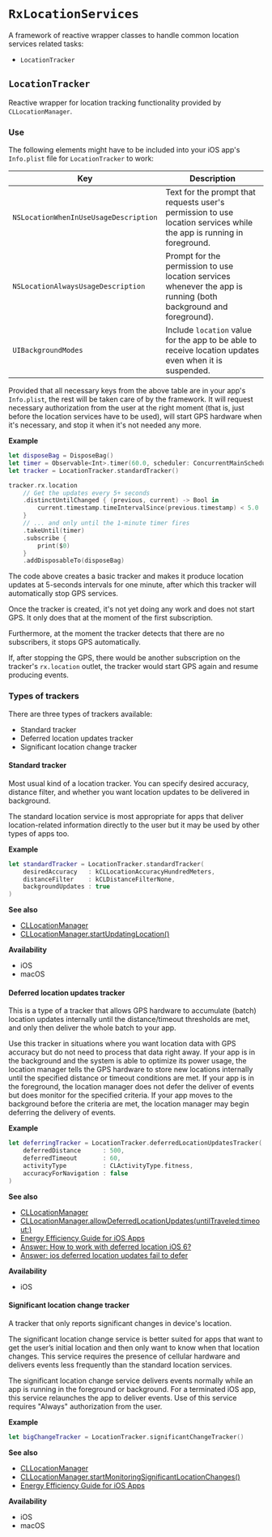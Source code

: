 # `RxLocationServices`

A framework of reactive wrapper classes to handle common location services related tasks:

- `LocationTracker`

## `LocationTracker`

Reactive wrapper for location tracking functionality provided by `CLLocationManager`.

### Use

The following elements might have to be included into your iOS app's `Info.plist` file for `LocationTracker` to work:

Key                                   | Description
---                                   | ---
`NSLocationWhenInUseUsageDescription` | Text for the prompt that requests user's permission to use location services while the app is running in foreground.
`NSLocationAlwaysUsageDescription`    | Prompt for the permission to use location services whenever the app is running (both background and foreground).
`UIBackgroundModes`                   | Include `location` value for the app to be able to receive location updates even when it is suspended.

Provided that all necessary keys from the above table are in your app's `Info.plist`, the rest will be taken care of by the framework.  It will request necessary authorization from the user at the right moment (that is, just before the location services have to be used), will start GPS hardware when it's necessary, and stop it when it's not needed any more.

**Example**

````swift
let disposeBag = DisposeBag()
let timer = Observable<Int>.timer(60.0, scheduler: ConcurrentMainScheduler.instance)
let tracker = LocationTracker.standardTracker()

tracker.rx.location
    // Get the updates every 5+ seconds
    .distinctUntilChanged { (previous, current) -> Bool in
        current.timestamp.timeIntervalSince(previous.timestamp) < 5.0
    }
    // ... and only until the 1-minute timer fires
    .takeUntil(timer)
    .subscribe {
        print($0)
    }
    .addDisposableTo(disposeBag)
````

The code above creates a basic tracker and makes it produce location updates at 5-seconds intervals for one minute, after which this tracker will automatically stop GPS services.

Once the tracker is created, it's not yet doing any work and does not start GPS. It only does that at the moment of the first subscription.

Furthermore, at the moment the tracker detects that there are no subscribers, it stops GPS automatically.

If, after stopping the GPS, there would be another subscription on the tracker's `rx.location` outlet, the tracker would start GPS again and resume producing events.

### Types of trackers

There are three types of trackers available:

- Standard tracker
- Deferred location updates tracker
- Significant location change tracker

#### Standard tracker

Most usual kind of a location tracker.  You can specify desired accuracy, distance filter, and whether you want location updates to be delivered in background.

The standard location service is most appropriate for apps that deliver location-related information directly to the user but it may be used by other types of apps too.

**Example**

````swift
let standardTracker = LocationTracker.standardTracker(
    desiredAccuracy   : kCLLocationAccuracyHundredMeters,
    distanceFilter    : kCLDistanceFilterNone,
    backgroundUpdates : true
)
````

**See also**

- [CLLocationManager](https://developer.apple.com/reference/corelocation/cllocationmanager#overview)
- [CLLocationManager.startUpdatingLocation()](https://developer.apple.com/reference/corelocation/cllocationmanager/1423750-startupdatinglocation)

**Availability**

- iOS
- macOS

#### Deferred location updates tracker

This is a type of a tracker that allows GPS hardware to accumulate (batch) location updates internally until the distance/timeout thresholds are met, and only then deliver the whole batch to your app.

Use this tracker in situations where you want location data with GPS accuracy but do not need to process that data right away.  If your app is in the background and the system is able to optimize its power usage, the location manager tells the GPS hardware to store new locations internally until the specified distance or timeout conditions are met.  If your app is in the foreground, the location manager does not defer the deliver of events but does monitor for the specified criteria. If your app moves to the background before the criteria are met, the location manager may begin deferring the delivery of events.

**Example**

````swift
let deferringTracker = LocationTracker.deferredLocationUpdatesTracker(
    deferredDistance      : 500,
    deferredTimeout       : 60,
    activityType          : CLActivityType.fitness,
    accuracyForNavigation : false
)
````

**See also**

- [CLLocationManager](https://developer.apple.com/reference/corelocation/cllocationmanager#overview)
- [CLLocationManager.allowDeferredLocationUpdates(untilTraveled:timeout:)](https://developer.apple.com/reference/corelocation/cllocationmanager/1620547-allowdeferredlocationupdates)
- [Energy Efficiency Guide for iOS Apps](https://developer.apple.com/library/content/documentation/Performance/Conceptual/EnergyGuide-iOS/LocationBestPractices.html#//apple_ref/doc/uid/TP40015243-CH24-SW8)
- [Answer: How to work with deferred location iOS 6?](http://stackoverflow.com/a/14509263/1542569)
- [Answer: ios deferred location updates fail to defer](http://stackoverflow.com/a/26345001/1542569)

**Availability**

- iOS

#### Significant location change tracker

A tracker that only reports significant changes in device's location.

The significant location change service is better suited for apps that want to get the user’s initial location and then only want to know when that location changes. This service requires the presence of cellular hardware and delivers events less frequently than the standard location services.

The significant location change service delivers events normally while an app is running in the foreground or background.  For a terminated iOS app, this service relaunches the app to deliver events.  Use of this service requires "Always" authorization from the user.

**Example**

````swift
let bigChangeTracker = LocationTracker.significantChangeTracker()
````

**See also**

- [CLLocationManager](https://developer.apple.com/reference/corelocation/cllocationmanager#overview)
- [CLLocationManager.startMonitoringSignificantLocationChanges()](https://developer.apple.com/reference/corelocation/cllocationmanager/1423531-startmonitoringsignificantlocati)
- [Energy Efficiency Guide for iOS Apps](https://developer.apple.com/library/content/documentation/Performance/Conceptual/EnergyGuide-iOS/LocationBestPractices.html#//apple_ref/doc/uid/TP40015243-CH24-SW4)

**Availability**

- iOS
- macOS
